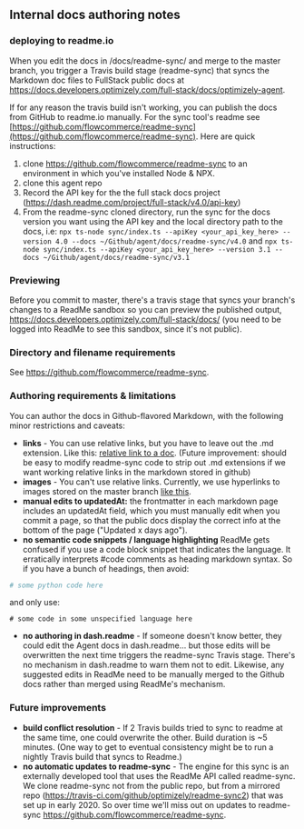 ## Internal docs authoring notes


### deploying to readme.io

When you edit the docs in /docs/readme-sync/ and merge to the master branch, you trigger a Travis build stage (readme-sync) that syncs  the Markdown doc files to FullStack public docs at https://docs.developers.optimizely.com/full-stack/docs/optimizely-agent.

If for any reason the travis build isn't working, you can publish the docs from GitHub to readme.io manually. For the sync tool's readme see [https://github.com/flowcommerce/readme-sync](https://github.com/flowcommerce/readme-sync). Here are quick instructions:
1. clone https://github.com/flowcommerce/readme-sync to an environment in which you've installed Node & NPX.
2. clone this agent repo
3. Record the API key for the the full stack docs project (https://dash.readme.com/project/full-stack/v4.0/api-key)
4.  From the readme-sync cloned directory, run the sync for the docs version you want using the API key and the local directory path to the docs, i.e:
`npx ts-node sync/index.ts --apiKey <your_api_key_here> --version 4.0 --docs ~/Github/agent/docs/readme-sync/v4.0`
and
`npx ts-node sync/index.ts --apiKey <your_api_key_here> --version 3.1 --docs ~/Github/agent/docs/readme-sync/v3.1`

### Previewing

Before you commit to master, there's a travis stage that syncs your branch's changes to a ReadMe sandbox so you can preview the published output, https://docs.developers.optimizely.com/full-stack/docs/ (you need to be logged into ReadMe to see this sandbox, since it's not public).

### Directory and filename requirements

See https://github.com/flowcommerce/readme-sync. 



### Authoring requirements & limitations

You can author the docs in Github-flavored Markdown, with the following minor restrictions and caveats:

- **links** - You can use relative links, but you have to leave out the .md extension. Like this: [relative link to a doc](./readme-sync/deploy-as-a-microservice). (Future improvement: should be easy to modify readme-sync code to strip out .md extensions if we want working relative links in the markdown stored in github)
- **images** - You can't use relative links. Currently, we use hyperlinks to images stored on the master branch [like this](). 
- **manual edits to updatedAt:** the frontmatter in each markdown page includes an updatedAt field, which you must manually edit when you commit a page, so that the public docs display the correct info at the bottom of the page ("Updated x days ago").
- **no semantic code snippets / language highlighting** ReadMe gets confused if you use a code block snippet that indicates the language. It erratically interprets #code comments as heading markdown syntax. So if you have a bunch of headings, then avoid:

```python
# some python code here
```

and only use:

```
# some code in some unspecified language here  
```

- **no authoring in dash.readme** - If someone doesn't know better, they could edit the Agent docs in dash.readme... but those edits will be overwritten the next time triggers the readme-sync Travis stage. There's no mechanism in dash.readme to warn them not to edit.  Likewise, any suggested edits in ReadMe need to be manually merged to the Github docs rather than merged using ReadMe's mechanism.



### Future improvements



-  **build conflict resolution** -  If 2 Travis builds tried to sync to readme at the same time, one could overwrite the other.  Build duration is ~5 minutes. (One way to get to eventual consistency might be to run a nightly Travis build that syncs to Readme.)
- **no automatic updates to readme-sync** - The engine for this sync is an externally developed tool that uses the ReadMe API called readme-sync. We clone readme-sync not from the public repo, but from a mirrored repo (https://travis-ci.com/github/optimizely/readme-sync2) that was set up in early 2020. So over time we'll miss out on updates to readme-sync https://github.com/flowcommerce/readme-sync. 









